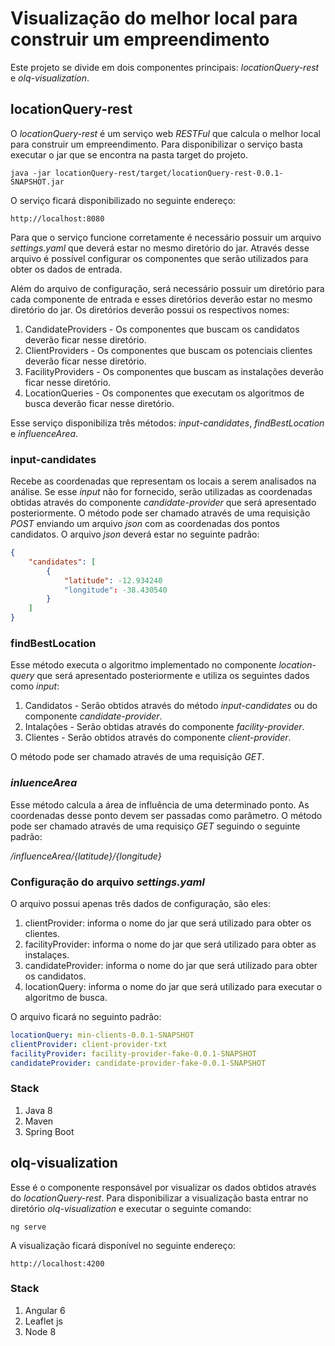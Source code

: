 
# Visualização do melhor local para construir um empreendimento

Este projeto se divide em dois componentes principais: *locationQuery-rest* e *olq-visualization*.

## locationQuery-rest

O *locationQuery-rest* é um serviço web *RESTFul* que calcula o melhor local para construir um empreendimento. Para disponibilizar o serviço basta executar o jar que se encontra na pasta target do projeto.

```
java -jar locationQuery-rest/target/locationQuery-rest-0.0.1-SNAPSHOT.jar
```
O serviço ficará disponibilizado no seguinte endereço:
```
http://localhost:8080
```

Para que o serviço funcione corretamente é necessário possuir um arquivo *settings.yaml* que deverá estar no mesmo diretório do jar. Através desse arquivo é possível configurar os componentes que serão utilizados para obter os dados de entrada.

Além do arquivo de configuração, será necessário possuir um diretório para cada componente de entrada e esses diretórios deverão estar no mesmo diretório do jar. Os diretórios deverão possui os respectivos nomes:

1. CandidateProviders - Os componentes que buscam os candidatos deverão ficar nesse diretório.
2. ClientProviders - Os componentes que buscam os potenciais clientes deverão ficar nesse diretório.
3. FacilityProviders - Os componentes que buscam as instalações deverão ficar nesse diretório.
4. LocationQueries - Os componentes que executam os algoritmos de busca deverão ficar nesse diretório.

Esse serviço disponibiliza três métodos: *input-candidates*, *findBestLocation* e *influenceArea*.

### input-candidates

Recebe as coordenadas que representam os locais a serem analisados na análise. Se esse *input* não for fornecido, serão utilizadas as coordenadas obtidas através do componente *candidate-provider* que será apresentado posteriormente. O método pode ser chamado através de uma requisição *POST* enviando um arquivo *json* com as coordenadas dos pontos candidatos. O arquivo *json* deverá estar no seguinte padrão:

```json
{
    "candidates": [
        {
            "latitude": -12.934240
            "longitude": -38.430540
        }
    ]
}
```

### findBestLocation

Esse método executa o algoritmo implementado no componente *location-query* que será apresentado posteriormente e utiliza os seguintes dados como *input*:
1. Candidatos - Serão obtidos através do método *input-candidates* ou do componente *candidate-provider*.
2. Intalações - Serão obtidas através do componente *facility-provider*.
3. Clientes - Serão obtidos através do componente *client-provider*.

O método pode ser chamado através de uma requisição *GET*.

### *inluenceArea*

Esse método calcula a área de influência de uma determinado ponto. As coordenadas desse ponto devem ser passadas como parâmetro. O método pode ser chamado através de uma requisiço *GET* seguindo o seguinte padrão:

*/influenceArea/{latitude}/{longitude}*

### Configuração do arquivo *settings.yaml*

O arquivo possui apenas três dados de configuração, são eles:

1. clientProvider: informa o nome do jar que será utilizado para obter os clientes.
2. facilityProvider: informa o nome do jar que será utilizado para obter as instalaçes.
3. candidateProvider: informa o nome do jar que será utilizado para obter os candidatos.
4. locationQuery: informa o nome do jar que será utilizado para executar o algoritmo de busca.

O arquivo ficará no seguinto padrão:

```yaml
locationQuery: min-clients-0.0.1-SNAPSHOT
clientProvider: client-provider-txt
facilityProvider: facility-provider-fake-0.0.1-SNAPSHOT
candidateProvider: candidate-provider-fake-0.0.1-SNAPSHOT
```

### Stack

1. Java 8
2. Maven
3. Spring Boot


## olq-visualization

Esse é o componente responsável por visualizar os dados obtidos através do *locationQuery-rest*. Para disponibilizar a visualização basta entrar no diretório *olq-visualization* e executar o seguinte comando:

```
ng serve
```

A visualização ficará disponível no seguinte endereço:

```
http://localhost:4200
```

### Stack

1. Angular 6
2. Leaflet js
3. Node 8

